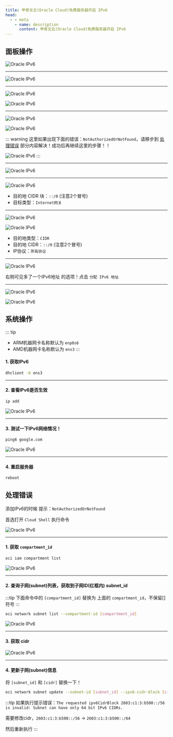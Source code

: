```yaml
---
title: 甲骨文云(Oracle Cloud)免费服务器开启 IPv6
head:
  - - meta
    - name: description
      content: 甲骨文云(Oracle Cloud)免费服务器开启 IPv6
---
```


## 面板操作

![Oracle IPv6](https://i.theojs.cn/docs/202406231818861.png '前往 `网络`-> `虚拟云网络` -> 选择`查看网络详情`')

---

![Oracle IPv6](https://i.theojs.cn/docs/202406231819553.png '在控制台面板上主要4个步骤')

---

![Oracle IPv6](https://i.theojs.cn/docs/202406231820587.png '打开 `CIDR块` -> 点击 `添加 IPv6 CIDR块`')

![Oracle IPv6](https://i.theojs.cn/docs/202406231821399.png '添加成功后如图')

---

![Oracle IPv6](https://i.theojs.cn/docs/202406231822211.png '打开`子网`，`编辑`子网信息')

![Oracle IPv6](https://i.theojs.cn/docs/202406231823342.png '勾选 `启用IPV6 CIDR块` 输入框随便输入一个值，例如：`ee` **点击保存**')

::: warning
这里如果出现下面的错误：`NotAuthorizedOrNotFound`，请移步到 [处理错误](#处理错误) 部分内容解决！成功后再继续这里的步骤！！

![Oracle IPv6](https://i.theojs.cn/docs/202406231824668.png 'NotAuthorizedOrNotFound')
:::

---

![Oracle IPv6](https://i.theojs.cn/docs/202406231827273.png 'IPv6 CIDR块添加成功')

---

![Oracle IPv6](https://i.theojs.cn/docs/202406231831909.png '`路由表` -> `路由表详情` -> 添加`路由规则`')

- 目的地 CIDR 块：`::/0` (注意2个冒号)
- 目标类型：`Internet网关`

---

![Oracle IPv6](https://i.theojs.cn/docs/202406231831385.png '`安全列表` -> `查看详情` -> 添加`出站规则` 和 `入站规则`')

![Oracle IPv6](https://i.theojs.cn/docs/202406231831626.png '`安全列表` -> `查看详情` -> 添加`出站规则` 和 `入站规则`')

- 目的地类型：`CIDR`
- 目的地 CIDR：`::/0` (注意2个冒号)
- IP协议：`所有协议`

---

![Oracle IPv6](https://i.theojs.cn/docs/202406231832850.png '查看`服务器实例详情` -> `附加的 VNIC` -> 点击`VNIC详情`')

右侧可见多了一个IPv6地址 的选项！点击 `分配 IPv6 地址`

---

![Oracle IPv6](https://i.theojs.cn/docs/202406231833826.png '可以指定一个你想要的IPv6格式，不指定会随机分配一个。')

![Oracle IPv6](https://i.theojs.cn/docs/202406231833883.png)

## 系统操作

::: tip

- ARM机器网卡名称默认为 `enp0s6`
- AMD机器网卡名称默认为 `ens3`
  :::

#### 1. 获取IPv6

```sh
dhclient -6 ens3
```

---

#### 2. 查看IPv6是否生效

```sh
ip add
```

![Oracle IPv6](https://i.theojs.cn/docs/202406231836653.png '查看IPv6是否生效')

---

#### 3. 测试一下IPv6网络情况！

```sh
ping6 google.com
```

![Oracle IPv6](https://i.theojs.cn/docs/202406231837145.png '测试一下IPv6网络情况！')

---

#### 4. 重启服务器

```sh
reboot
```

## 处理错误

添加IPv6的时候 提示：`NotAuthorizedOrNotFound`

首选打开 `Cloud Shell` 执行命令

![Oracle IPv6](https://i.theojs.cn/docs/202406231844976.png '处理错误')

---

#### 1. 获取 `compartment_id`

```sh
oci iam compartment list
```

![Oracle IPv6](https://i.theojs.cn/docs/202406231844994.png '获取 `compartment_id`')

---

#### 2. 查询子网(subnet)列表，获取到子网ID(红框内) subnet_id

:::tip
下面命令中的 `[compartment_id]` 替换为 上面的 `compartment_id`，不保留[]符号
:::

```sh
oci network subnet list --compartment-id [compartment_id]
```

![Oracle IPv6](https://i.theojs.cn/docs/202406231846849.png '如果你的子网是多个的话，这里会获取多个id，自己创建时间辨别一下到底你操作的是哪个？不知道咋辨别，那就2个ID都试一试！')

---

#### 3. 获取 cidr

![Oracle IPv6](https://i.theojs.cn/docs/202406231846612.png '获取CIDR块地址')

---

#### 4. 更新子网(subnet)信息

将 `[subnet_id]` 和 `[cidr]` 替换一下！

```sh
oci network subnet update --subnet-id [subnet_id] --ipv6-cidr-block [cidr]
```

:::tip
如果执行提示错误：`The requested ipv6CidrBlock 2603:c1:3:b500::/56 is invalid: Subnet can have only 64 bit IPv6 CIDRs.`

需要修改cidr，`2603:c1:3:b500::/56` -> `2603:c1:3:b500::/64`

然后重新执行
:::
